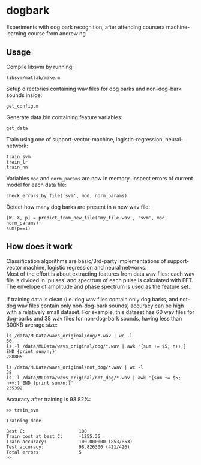 # dogbark
Experiments with dog bark recognition, after attending coursera machine-learning course from andrew ng

## Usage
Compile libsvm by running:
```
libsvm/matlab/make.m
```
Setup directories containing wav files for dog barks and non-dog-bark sounds inside:
```
get_config.m
```
Generate data.bin containing feature variables:
```
get_data
```
Train using one of support-vector-machine, logistic-regression, neural-network:
```
train_svm
train_lr
train_nn
```
Variables `mod` and `norm_params` are now in memory.
Inspect errors of current model for each data file:
```
check_errors_by_file('svm', mod, norm_params)
```
Detect how many dog barks are present in a new wav file:
```
[W, X, p] = predict_from_new_file('my_file.wav', 'svm', mod, norm_params);
sum(p==1)
```

## How does it work
Classification algorithms are basic/3rd-party implementations of support-vector machine, logistic regression and neural networks.<br>
Most of the effort is about extracting features from data wav files: each wav file is divided in 'pulses' and spectrum of each pulse is calculated with FFT. The envelope of amplitude and phase spectrum is used as the feature set.<br><br>
If training data is clean (i.e. dog wav files contain only dog barks, and not-dog wav files contain only non-dog-bark sounds) accuracy can be high with a relatively small dataset. For example, this dataset has 60 wav files for dog-barks and 38 wav files for non-dog-bark sounds, having less than 300KB average size:
```
ls /data/MLData/wavs_original/dog/*.wav | wc -l
60
ls -l /data/MLData/wavs_original/dog/*.wav | awk '{sum += $5; n++;} END {print sum/n;}'
288805

ls /data/MLData/wavs_original/not_dog/*.wav | wc -l
38
ls -l /data/MLData/wavs_original/not_dog/*.wav | awk '{sum += $5; n++;} END {print sum/n;}'
235392
```
Accuracy after training is 98.82%:
```
>> train_svm

Training done

Best C:                    100
Train cost at best C:      -1255.35
Train accuracy:            100.000000 (853/853)
Test accuracy:             98.826300 (421/426)
Total errors:              5
>>
```
